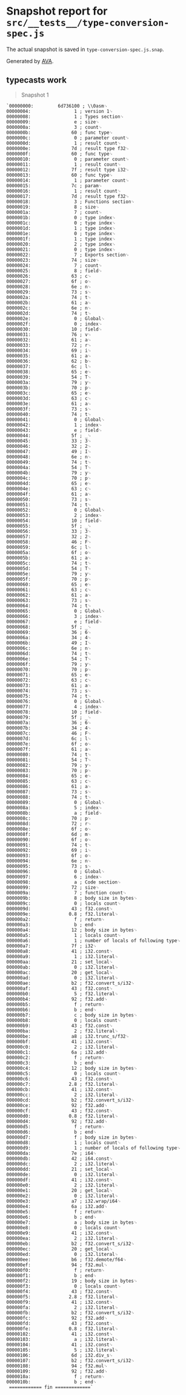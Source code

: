 # Snapshot report for `src/__tests__/type-conversion-spec.js`

The actual snapshot is saved in `type-conversion-spec.js.snap`.

Generated by [AVA](https://ava.li).

## typecasts work

> Snapshot 1

    `00000000:         6d736100 ; \\0asm␊
    00000004:                1 ; version 1␊
    00000008:                1 ; Types section␊
    00000009:                e ; size␊
    0000000a:                3 ; count␊
    0000000b:               60 ; func type␊
    0000000c:                0 ; parameter count␊
    0000000d:                1 ; result count␊
    0000000e:               7d ; result type f32␊
    0000000f:               60 ; func type␊
    00000010:                0 ; parameter count␊
    00000011:                1 ; result count␊
    00000012:               7f ; result type i32␊
    00000013:               60 ; func type␊
    00000014:                1 ; parameter count␊
    00000015:               7c ; param␊
    00000016:                1 ; result count␊
    00000017:               7d ; result type f32␊
    00000018:                3 ; Functions section␊
    00000019:                8 ; size␊
    0000001a:                7 ; count␊
    0000001b:                0 ; type index␊
    0000001c:                0 ; type index␊
    0000001d:                1 ; type index␊
    0000001e:                0 ; type index␊
    0000001f:                1 ; type index␊
    00000020:                2 ; type index␊
    00000021:                0 ; type index␊
    00000022:                7 ; Exports section␊
    00000023:               74 ; size␊
    00000024:                7 ; count␊
    00000025:                8 ; field␊
    00000026:               63 ; c␊
    00000027:               6f ; o␊
    00000028:               6e ; n␊
    00000029:               73 ; s␊
    0000002a:               74 ; t␊
    0000002b:               61 ; a␊
    0000002c:               6e ; n␊
    0000002d:               74 ; t␊
    0000002e:                0 ; Global␊
    0000002f:                0 ; index␊
    00000030:               10 ; field␊
    00000031:               76 ; v␊
    00000032:               61 ; a␊
    00000033:               72 ; r␊
    00000034:               69 ; i␊
    00000035:               61 ; a␊
    00000036:               62 ; b␊
    00000037:               6c ; l␊
    00000038:               65 ; e␊
    00000039:               54 ; T␊
    0000003a:               79 ; y␊
    0000003b:               70 ; p␊
    0000003c:               65 ; e␊
    0000003d:               63 ; c␊
    0000003e:               61 ; a␊
    0000003f:               73 ; s␊
    00000040:               74 ; t␊
    00000041:                0 ; Global␊
    00000042:                1 ; index␊
    00000043:                e ; field␊
    00000044:               5f ; _␊
    00000045:               33 ; 3␊
    00000046:               32 ; 2␊
    00000047:               49 ; I␊
    00000048:               6e ; n␊
    00000049:               74 ; t␊
    0000004a:               54 ; T␊
    0000004b:               79 ; y␊
    0000004c:               70 ; p␊
    0000004d:               65 ; e␊
    0000004e:               63 ; c␊
    0000004f:               61 ; a␊
    00000050:               73 ; s␊
    00000051:               74 ; t␊
    00000052:                0 ; Global␊
    00000053:                2 ; index␊
    00000054:               10 ; field␊
    00000055:               5f ; _␊
    00000056:               33 ; 3␊
    00000057:               32 ; 2␊
    00000058:               46 ; F␊
    00000059:               6c ; l␊
    0000005a:               6f ; o␊
    0000005b:               61 ; a␊
    0000005c:               74 ; t␊
    0000005d:               54 ; T␊
    0000005e:               79 ; y␊
    0000005f:               70 ; p␊
    00000060:               65 ; e␊
    00000061:               63 ; c␊
    00000062:               61 ; a␊
    00000063:               73 ; s␊
    00000064:               74 ; t␊
    00000065:                0 ; Global␊
    00000066:                3 ; index␊
    00000067:                e ; field␊
    00000068:               5f ; _␊
    00000069:               36 ; 6␊
    0000006a:               34 ; 4␊
    0000006b:               49 ; I␊
    0000006c:               6e ; n␊
    0000006d:               74 ; t␊
    0000006e:               54 ; T␊
    0000006f:               79 ; y␊
    00000070:               70 ; p␊
    00000071:               65 ; e␊
    00000072:               63 ; c␊
    00000073:               61 ; a␊
    00000074:               73 ; s␊
    00000075:               74 ; t␊
    00000076:                0 ; Global␊
    00000077:                4 ; index␊
    00000078:               10 ; field␊
    00000079:               5f ; _␊
    0000007a:               36 ; 6␊
    0000007b:               34 ; 4␊
    0000007c:               46 ; F␊
    0000007d:               6c ; l␊
    0000007e:               6f ; o␊
    0000007f:               61 ; a␊
    00000080:               74 ; t␊
    00000081:               54 ; T␊
    00000082:               79 ; y␊
    00000083:               70 ; p␊
    00000084:               65 ; e␊
    00000085:               63 ; c␊
    00000086:               61 ; a␊
    00000087:               73 ; s␊
    00000088:               74 ; t␊
    00000089:                0 ; Global␊
    0000008a:                5 ; index␊
    0000008b:                a ; field␊
    0000008c:               70 ; p␊
    0000008d:               72 ; r␊
    0000008e:               6f ; o␊
    0000008f:               6d ; m␊
    00000090:               6f ; o␊
    00000091:               74 ; t␊
    00000092:               69 ; i␊
    00000093:               6f ; o␊
    00000094:               6e ; n␊
    00000095:               73 ; s␊
    00000096:                0 ; Global␊
    00000097:                6 ; index␊
    00000098:                a ; Code section␊
    00000099:               72 ; size␊
    0000009a:                7 ; function count␊
    0000009b:                8 ; body size in bytes␊
    0000009c:                0 ; locals count␊
    0000009d:               43 ; f32.const␊
    0000009e:              0.8 ; f32.literal␊
    000000a2:                f ; return␊
    000000a3:                b ; end␊
    000000a4:               12 ; body size in bytes␊
    000000a5:                1 ; locals count␊
    000000a6:                1 ; number of locals of following type␊
    000000a7:               7f ; i32␊
    000000a8:               41 ; i32.const␊
    000000a9:                1 ; i32.literal␊
    000000aa:               21 ; set_local␊
    000000ab:                0 ; i32.literal␊
    000000ac:               20 ; get_local␊
    000000ad:                0 ; i32.literal␊
    000000ae:               b2 ; f32.convert_s/i32␊
    000000af:               43 ; f32.const␊
    000000b0:                5 ; f32.literal␊
    000000b4:               92 ; f32.add␊
    000000b5:                f ; return␊
    000000b6:                b ; end␊
    000000b7:                c ; body size in bytes␊
    000000b8:                0 ; locals count␊
    000000b9:               43 ; f32.const␊
    000000ba:                2 ; f32.literal␊
    000000be:               a8 ; i32.trunc_s/f32␊
    000000bf:               41 ; i32.const␊
    000000c0:                2 ; i32.literal␊
    000000c1:               6a ; i32.add␊
    000000c2:                f ; return␊
    000000c3:                b ; end␊
    000000c4:               12 ; body size in bytes␊
    000000c5:                0 ; locals count␊
    000000c6:               43 ; f32.const␊
    000000c7:              2.8 ; f32.literal␊
    000000cb:               41 ; i32.const␊
    000000cc:                2 ; i32.literal␊
    000000cd:               b2 ; f32.convert_s/i32␊
    000000ce:               92 ; f32.add␊
    000000cf:               43 ; f32.const␊
    000000d0:              0.8 ; f32.literal␊
    000000d4:               92 ; f32.add␊
    000000d5:                f ; return␊
    000000d6:                b ; end␊
    000000d7:                f ; body size in bytes␊
    000000d8:                1 ; locals count␊
    000000d9:                1 ; number of locals of following type␊
    000000da:               7e ; i64␊
    000000db:               42 ; i64.const␊
    000000dc:                2 ; i32.literal␊
    000000dd:               21 ; set_local␊
    000000de:                0 ; i32.literal␊
    000000df:               41 ; i32.const␊
    000000e0:                2 ; i32.literal␊
    000000e1:               20 ; get_local␊
    000000e2:                0 ; i32.literal␊
    000000e3:               a7 ; i32.wrap/i64␊
    000000e4:               6a ; i32.add␊
    000000e5:                f ; return␊
    000000e6:                b ; end␊
    000000e7:                a ; body size in bytes␊
    000000e8:                0 ; locals count␊
    000000e9:               41 ; i32.const␊
    000000ea:                2 ; i32.literal␊
    000000eb:               b2 ; f32.convert_s/i32␊
    000000ec:               20 ; get_local␊
    000000ed:                0 ; i32.literal␊
    000000ee:               b6 ; f32.demote/f64␊
    000000ef:               94 ; f32.mul␊
    000000f0:                f ; return␊
    000000f1:                b ; end␊
    000000f2:               19 ; body size in bytes␊
    000000f3:                0 ; locals count␊
    000000f4:               43 ; f32.const␊
    000000f5:              2.8 ; f32.literal␊
    000000f9:               41 ; i32.const␊
    000000fa:                2 ; i32.literal␊
    000000fb:               b2 ; f32.convert_s/i32␊
    000000fc:               92 ; f32.add␊
    000000fd:               43 ; f32.const␊
    000000fe:              0.8 ; f32.literal␊
    00000102:               41 ; i32.const␊
    00000103:                a ; i32.literal␊
    00000104:               41 ; i32.const␊
    00000105:                5 ; i32.literal␊
    00000106:               6d ; i32.div_s␊
    00000107:               b2 ; f32.convert_s/i32␊
    00000108:               94 ; f32.mul␊
    00000109:               92 ; f32.add␊
    0000010a:                f ; return␊
    0000010b:                b ; end␊
     ============ fin =============`

